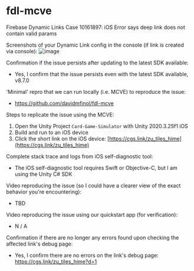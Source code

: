 # fdl-mcve
Firebase Dynamic Links Case 10161897: iOS Error says deep link does not contain valid params

Screenshots of your Dynamic Link config in the console (if link is created via console):
![image](https://user-images.githubusercontent.com/1088474/148890253-f528e067-f627-45b6-ae0b-32d3a1ac5b22.png)


Confirmation if the issue persists after updating to the latest SDK available:
- Yes, I confirm that the issue persists even with the latest SDK available, v8.7.0

'Minimal' repro that we can run locally (i.e. MCVE) to reproduce the issue:
- https://github.com/davidmfinol/fdl-mcve

Steps to replicate the issue using the MCVE:
1. Open the Unity Project `Card-Game-Simulator` with Unity 2020.3.25f1 iOS
2. Build and run to an iOS device
3. Click the short link on the iOS device: [https://cgs.link/zu_tiles_hime](https://cgs.link/zu_tiles_hime)

Complete stack trace and logs from iOS self-diagnostic tool:
- The iOS self-diagnostic tool requires Swift or Objective-C, but I am using the Unity C# SDK

Video reproducing the issue (so I could have a clearer view of the exact behavior you're encountering):
- TBD

Video reproducing the issue using our quickstart app (for verification):
- N / A

Confirmation if there are no longer any errors found upon checking the affected link's debug page:
- Yes, I confirm there are no errors on the link's debug page: https://cgs.link/zu_tiles_hime?d=1
